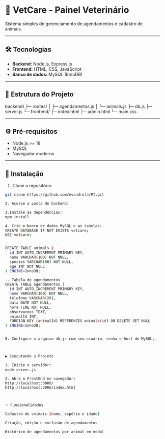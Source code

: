 # 🐾 VetCare - Painel Veterinário

Sistema simples de gerenciamento de agendamentos e cadastro de animais.

---

## 🛠 Tecnologias

- **Backend:** Node.js, Express.js  
- **Frontend:** HTML, CSS, JavaScript
- **Banco de dados:** MySQL (InnoDB)  

---

## 📂 Estrutura do Projeto
backend/
├─ routes/
│ ├─ agendamentos.js
│ └─ animals.js
├─ db.js
├─ server.js
└─ frontend/
├─ index.html
├─ admin.html
└─ main.css


---

## ⚙ Pré-requisitos

- Node.js >= 18  
- MySQL  
- Navegador moderno  

---

## 🚀 Instalação

1. Clone o repositório:

```bash
git clone https://github.com/evandrofa/PI.git

2. Acesse a pasta do backend:

3.Instale as dependências:
npm install

4. Crie o banco de dados MySQL e as tabelas:
CREATE DATABASE IF NOT EXISTS vetcare;
USE vetcare;


CREATE TABLE animals (
  id INT AUTO_INCREMENT PRIMARY KEY,
  name VARCHAR(100) NOT NULL,
  species VARCHAR(50) NOT NULL,
  age INT NOT NULL
) ENGINE=InnoDB;

-- Tabela de agendamentos
CREATE TABLE agendamentos (
  id INT AUTO_INCREMENT PRIMARY KEY,
  nome VARCHAR(100) NOT NULL,
  telefone VARCHAR(20),
  data DATE NOT NULL,
  hora TIME NOT NULL,
  observacoes TEXT,
  animalId INT,
  FOREIGN KEY (animalId) REFERENCES animals(id) ON DELETE SET NULL
) ENGINE=InnoDB;


5. Configure o arquivo db.js com seu usuário, senha e host do MySQL.



▶️ Executando o Projeto

1. Inicie o servidor:
node server.js

2. Abra o FrontEnd no navegador:
http://localhost:3000/
http://localhost:3000/index.html



✨ Funcionalidades

Cadastro de animais (nome, espécie e idade)

Criação, edição e exclusão de agendamentos

Histórico de agendamentos por animal em modal


